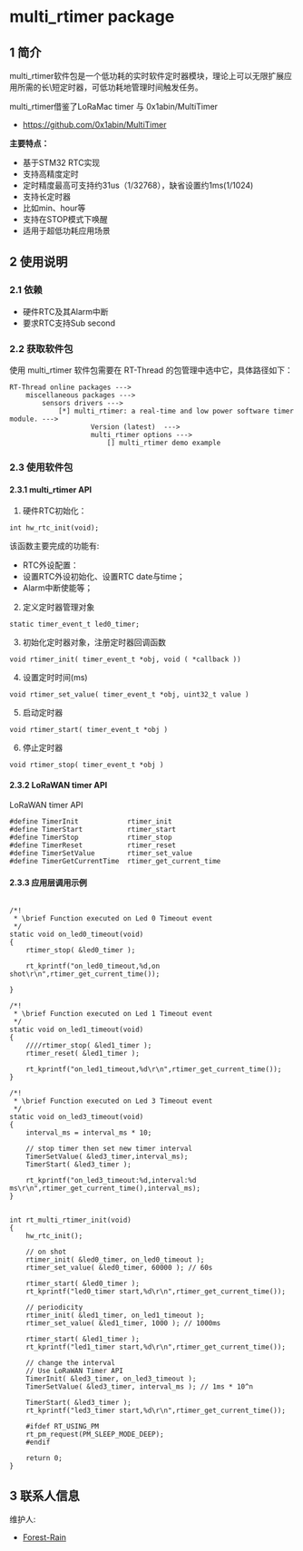 # multi_rtimer package 

## 1 简介

multi_rtimer软件包是一个低功耗的实时软件定时器模块，理论上可以无限扩展应用所需的长\短定时器，可低功耗地管理时间触发任务。

multi_rtimer借鉴了LoRaMac timer 与 0x1abin/MultiTimer  
- https://github.com/0x1abin/MultiTimer

**主要特点：**

- 基于STM32 RTC实现
- 支持高精度定时
 - 定时精度最高可支持约31us（1/32768），缺省设置约1ms(1/1024)
- 支持长定时器
 - 比如min、hour等
- 支持在STOP模式下唤醒
 - 适用于超低功耗应用场景


## 2 使用说明

### 2.1 依赖

- 硬件RTC及其Alarm中断
 - 要求RTC支持Sub second

### 2.2 获取软件包

使用 multi_rtimer 软件包需要在 RT-Thread 的包管理中选中它，具体路径如下：

```
RT-Thread online packages --->
    miscellaneous packages --->
        sensors drivers --->
            [*] multi_rtimer: a real-time and low power software timer module. --->
                    Version (latest)  --->
                    multi_rtimer options --->
                        [] multi_rtimer demo example
```


### 2.3 使用软件包

#### 2.3.1 multi_rtimer API

1. 硬件RTC初始化：
```
int hw_rtc_init(void);
```

该函数主要完成的功能有:

- RTC外设配置：
 - 设置RTC外设初始化、设置RTC date与time；
 - Alarm中断使能等；

2. 定义定时器管理对象
```
static timer_event_t led0_timer;
```

3. 初始化定时器对象，注册定时器回调函数
```
void rtimer_init( timer_event_t *obj, void ( *callback ))
```

4. 设置定时时间(ms)
```
void rtimer_set_value( timer_event_t *obj, uint32_t value )
```

5. 启动定时器
```
void rtimer_start( timer_event_t *obj )
```

6. 停止定时器
```
void rtimer_stop( timer_event_t *obj )
```

#### 2.3.2 LoRaWAN timer API

LoRaWAN timer API
```
#define TimerInit            rtimer_init
#define TimerStart           rtimer_start
#define TimerStop            rtimer_stop   
#define TimerReset           rtimer_reset
#define TimerSetValue        rtimer_set_value
#define TimerGetCurrentTime  rtimer_get_current_time

``` 

#### 2.3.3 应用层调用示例
```

/*!
 * \brief Function executed on Led 0 Timeout event
 */
static void on_led0_timeout(void)
{
    rtimer_stop( &led0_timer );
    
    rt_kprintf("on_led0_timeout,%d,on shot\r\n",rtimer_get_current_time());

}

/*!
 * \brief Function executed on Led 1 Timeout event
 */
static void on_led1_timeout(void)
{
    ////rtimer_stop( &led1_timer );
    rtimer_reset( &led1_timer );
    
    rt_kprintf("on_led1_timeout,%d\r\n",rtimer_get_current_time());
}

/*!
 * \brief Function executed on Led 3 Timeout event
 */
static void on_led3_timeout(void)
{
    interval_ms = interval_ms * 10;
    
    // stop timer then set new timer interval
    TimerSetValue( &led3_timer,interval_ms);
    TimerStart( &led3_timer );
    
    rt_kprintf("on_led3_timeout:%d,interval:%d ms\r\n",rtimer_get_current_time(),interval_ms);
}


int rt_multi_rtimer_init(void)
{
    hw_rtc_init();
    
    // on shot
    rtimer_init( &led0_timer, on_led0_timeout );
    rtimer_set_value( &led0_timer, 60000 ); // 60s
    
    rtimer_start( &led0_timer );
    rt_kprintf("led0_timer start,%d\r\n",rtimer_get_current_time());
    
    // periodicity
    rtimer_init( &led1_timer, on_led1_timeout );
    rtimer_set_value( &led1_timer, 1000 ); // 1000ms
    
    rtimer_start( &led1_timer );
    rt_kprintf("led1_timer start,%d\r\n",rtimer_get_current_time());
    
    // change the interval
    // Use LoRaWAN Timer API
    TimerInit( &led3_timer, on_led3_timeout );
    TimerSetValue( &led3_timer, interval_ms ); // 1ms * 10^n
    
    TimerStart( &led3_timer );
    rt_kprintf("led3_timer start,%d\r\n",rtimer_get_current_time());
    
    #ifdef RT_USING_PM
    rt_pm_request(PM_SLEEP_MODE_DEEP);
    #endif
    
    return 0;
}

```

## 3 联系人信息

维护人:

- [Forest-Rain](https://github.com/Forest-Rain) 
